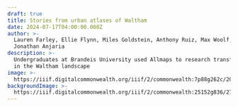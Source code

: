 ```yaml
---
draft: true
title: Stories from urban atlases of Waltham
date: 2024-07-17T04:00:00.000Z
author: >-
  Lauren Farley, Ellie Flynn, Miles Goldstein, Anthony Ruiz, Max Woolf, and
  Jonathan Anjaria
description: >-
  Undergraduates at Brandeis University used Allmaps to research transformations
  in the Waltham landscape
image: >-
  https://iiif.digitalcommonwealth.org/iiif/2/commonwealth:7p88g262c/206,400,2602,1336/pct:20/0/default.jpg
backgroundImage: >-
  https://iiif.digitalcommonwealth.org/iiif/2/commonwealth:25152g836/277,250,2927,2082/1200,/0/default.jpg
---
```


